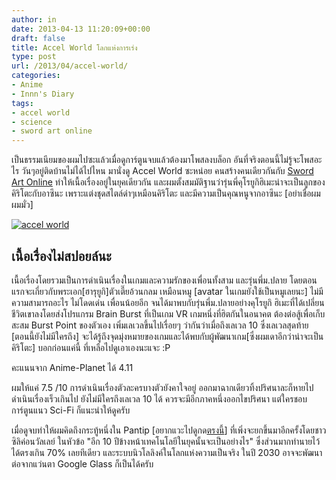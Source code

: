 ```yaml
---
author: in
date: 2013-04-13 11:20:09+00:00
draft: false
title: Accel World โลกแห่งการเร่ง
type: post
url: /2013/04/accel-world/
categories:
- Anime
- Innn's Diary
tags:
- accel world
- science
- sword art online
---
```


เป็นธรรมเนียมของผมไปซะแล้วเมื่อดูการ์ตูนจบแล้วต้องมาโพสลงบล็อก อันที่จริงตอนนี้ไม่รู้จะโพสอะไร วันๆอยู่ติดบ้านไม่ได้ไปไหน มานั่งดู Accel World ซะหน่อย คนสร้างคนเดียวกันกับ [Sword Art Online](https://www.innnblog.com/sword-art-online/) ทำให้เนื้อเรื่องอยู่ในยุคเดียวกัน และผมตั้งสมมัติฐานว่ารุ่นพี่คุโรยูกิฮิเมะน่าจะเป็นลูกของคิริโตะกับอาซึนะ เพราะแต่งชุดสไตล์ดำๆเหมือนคิริโตะ และมีความเป็นคุณหนูจากอาซึนะ [อย่าเชื่อผม ผมมั่ว]

[![accel world](https://www.innnblog.com/wp-content/uploads/2013/04/accel-world.jpg)
](https://www.innnblog.com/wp-content/uploads/2013/04/accel-world.jpg)


## เนื้อเรื่องไม่สปอยล์นะ


เนื้อเรื่องโดยรวมเป็นการดำเนินเรื่องในเกมและความรักของเพื่อนทั้งสาม และรุ่นพี่ม.ปลาย โดยตอนแรกจะเกี่ยวกับพระเอก[ฮารุยูกิ]ตัวเตี๊ยอ้วนกลม เหมือนหมู [avatar ในเกมยังใช้เป็นหมูเลยนะ] ไม่มีความสามารถอะไร ไม่โดดเด่น เพื่อนน้อยอีก จนได้มาพบกับรุ่นพี่ม.ปลายอย่างคุโรยูกิ ฮิเมะที่ได้เปลี่ยนชีวิตเขาลงโดยส่งโปรแกรม Brain Burst ที่เป็นเกม VR เกมหนึ่งที่ฮิตกันในอนาคต ต้องต่อสู้เพื่อเก็บสะสม Burst Point ของตัวเอง เพิ่มเลเวลขึ้นไปเรื่อยๆ ว่ากันว่าเมื่อถึงเลเวล 10 ซึ่งเลเวลสุดท้าย [ตอนนี้ยังไม่มีใครถึง] จะได้รู้ถึงจุดมุ่งหมายของเกมและได้พบกับผู้พัฒนาเกม[ซึ่งผมเดาอีกว่าน่าจะเป็นคิริโตะ] บอกก่อนแค่นี้ ที่เหลือไปดูเอาเองนะแจะ :P



คะแนนจาก Anime-Planet ได้ 4.11

ผมให้แค่ 7.5 /10 การดำเนินเรื่องตัวละครบางตัวยังคาใจอยู่ ออกมาฉากเดียวทิ้งปริศนาละก็หายไป ดำเนินเรื่องเร็วเกินไป ยังไม่มีใครถึงเลเวล 10 ได้ ควรจะมีอีกภาคหนึ่งออกไขปริศนา แต่ใครชอบการ์ตูนแนว Sci-Fi ก็แนะนำให้ดูครับ

เมื่อดูจบทำให้ผมคิดถึงกระทู้หนึ่งใน Pantip [อยากแวะไปดูกด[ตรงนี้](http://topicstock.pantip.com/chalermthai/topicstock/A2393849/A2393849.html)] ที่เพิ่งจะยกขึ้นมาอีกครั้งโดยชาวซิลิค่อนวัลเลย์ ในหัวข้อ "อีก 10 ปีข้างหน้าเทคโนโลยีในยุคนั้นจะเป็นอย่างไร" ซึ่งส่วนมากทำนายไว้ได้ตรงเกิน 70% เลยทีเดียว และระบบนิวโลลิงค์ในโลกแห่งความเป็นจริง ในปี 2030 อาจจะพัฒนาต่อจากแว่นตา Google Glass ก็เป็นได้ครับ
